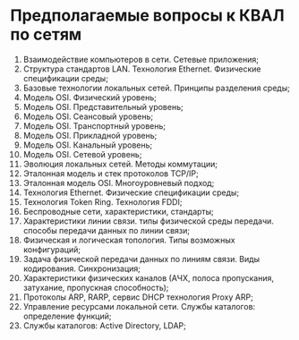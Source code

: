 # Предполагаемые вопросы к КВАЛ по сетям

1. Взаимодействие компьютеров в сети. Сетевые приложения;
2. Структура стандартов LAN. Технология Ethernet. Физические спецификации среды;
3. Базовые технологии локальных сетей. Принципы разделения среды;
4. Модель OSI.  Физический уровень;
5. Модель OSI.  Представительный уровень; 
6. Модель OSI. Сеансовый уровень;
7. Модель OSI. Транспортный уровень; 
8. Модель OSI. Прикладной уровень;
9. Модель OSI.  Канальный уровень; 
10. Модель OSI. Сетевой уровень;
11. Эволюция локальных сетей. Методы коммутации;
12.	Эталонная модель и стек протоколов TCP/IP;
13.	Эталонная модель OSI. Многоуровневый подход;
14.	Технология Ethernet. Физические спецификации среды;
15.	Технология Token Ring. Технология FDDI;
16.	Беспроводные сети, характеристики, стандарты;
17.	Характеристики линии связи. типы физической среды передачи. способы передачи данных по линии связи;
18.	Физическая и логическая топология. Типы возможных конфигураций;
19.	Задача физической передачи данных по линиям связи. Виды кодирования. Синхронизация;
20.	Характеристики физических каналов (АЧХ, полоса пропускания, затухание, пропускная способность);
21.	Протоколы ARP, RARP, сервис DHCP технология Proxy ARP;
22.	Управление ресурсами локальной сети. Службы каталогов: определение функций;
23.	Службы каталогов: Active Directory, LDAP;


